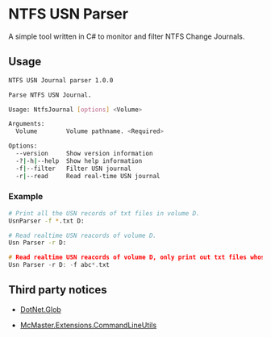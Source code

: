 # NTFS USN Parser

 A simple tool written in C# to monitor and filter NTFS Change Journals.

## Usage

```bash
NTFS USN Journal parser 1.0.0

Parse NTFS USN Journal.

Usage: NtfsJournal [options] <Volume>

Arguments:
  Volume        Volume pathname. <Required>

Options:
  --version     Show version information
  -?|-h|--help  Show help information
  -f|--filter   Filter USN journal
  -r|--read     Read real-time USN journal
```

### Example

```bash
# Print all the USN records of txt files in volume D.
UsnParser -f *.txt D: 
```

```bash
# Read realtime USN reacords of volume D.
Usn Parser -r D: 
```

```c
# Read realtime USN reacords of volume D, only print out txt files whose name starts with "abc".
Usn Parser -r D: -f abc*.txt 
```

## Third party notices

* [DotNet.Glob](https://github.com/dazinator/DotNet.Glob)

* [McMaster.Extensions.CommandLineUtils](https://github.com/natemcmaster/CommandLineUtils)
